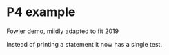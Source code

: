 # P4 example

Fowler demo, mildly adapted to fit 2019

Instead of printing a statement it now has a single test.
